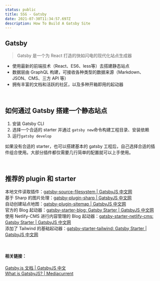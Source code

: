 ```yaml
---
status: public
title: SSG - Gatsby
date: 2021-07-30T11:34:57.697Z
description: How To Build A Gatsby Site
---
```


## Gatsby
> Gatsby 是一个为 React 打造的快如闪电的现代化站点生成器
- 使用最新的前端技术（React、ES6、less等）去搭建静态站点
- 数据层由 GraphQL 构建，可接收各种类型的数据来源（Markdown、JSON、CMS、三方 API 等）
- 拥有丰富的文档和活跃的社区，以及多种开箱即用的起动器

<br />

## 如何通过 Gatsby 搭建一个静态站点
1. 安装 Gatsby CLI
2. 选择一个合适的 starter 并通过 `gatsby new`命令构建工程目录、安装依赖
3. 运行`gatsby develop`

如果没有合适的 starter，也可以搭建基本的 gatsby 工程后，自己选择合适的插件组合使用。大部分插件都仅需要几行简单的配置就可以上手使用。

<br />

## 推荐的 plugin 和 starter
本地文件读取插件：[gatsby-source-filesystem | GatsbyJS 中文网](https://www.gatsbyjs.cn/packages/gatsby-source-filesystem/?=)  
基于 Sharp 的图片处理：[gatsby-plugin-sharp | GatsbyJS 中文网](https://www.gatsbyjs.cn/packages/gatsby-plugin-sharp/?=)  
自动创建站点地图：[gatsby-plugin-sitemap | GatsbyJS 中文网](https://www.gatsbyjs.cn/packages/gatsby-plugin-sitemap/?=)  
官方的 Blog 起动器：[gatsby-starter-blog: Gatsby Starter | GatsbyJS 中文网](https://www.gatsbyjs.cn/starters/gatsbyjs/gatsby-starter-blog/)  
使用 Netlify-CMS 进行内容管理的 Blog 起动器：[gatsby-starter-netlify-cms: Gatsby Starter | GatsbyJS 中文网](https://www.gatsbyjs.cn/starters/netlify-templates/gatsby-starter-netlify-cms/)  
添加了 Tailwind 的基础起动器：[gatsby-starter-tailwind: Gatsby Starter | GatsbyJS 中文网](https://www.gatsbyjs.cn/starters/taylorbryant/gatsby-starter-tailwind/)  

<br />

#### 相关链接：  
[Gatsby.js 文档 | GatsbyJS 中文](https://www.gatsbyjs.cn/docs/)  
[What is GatsbyJS? | Mediacurrent](https://www.mediacurrent.com/blog/what-is-gatsbyjs/)